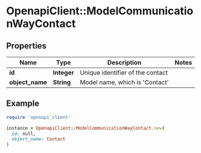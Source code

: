 # OpenapiClient::ModelCommunicationWayContact

## Properties

| Name | Type | Description | Notes |
| ---- | ---- | ----------- | ----- |
| **id** | **Integer** | Unique identifier of the contact |  |
| **object_name** | **String** | Model name, which is &#39;Contact&#39; |  |

## Example

```ruby
require 'openapi_client'

instance = OpenapiClient::ModelCommunicationWayContact.new(
  id: null,
  object_name: Contact
)
```


